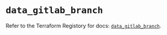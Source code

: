 # `data_gitlab_branch`

Refer to the Terraform Registory for docs: [`data_gitlab_branch`](https://registry.terraform.io/providers/gitlabhq/gitlab/16.3.0/docs/data-sources/branch).
